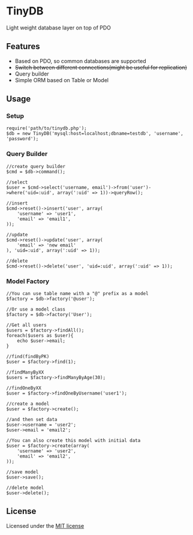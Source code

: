 # TinyDB

Light weight database layer on top of PDO

## Features

 - Based on PDO, so common databases are supported
 - <del>Switch between different connections(might be useful for replication)</del>
 - Query builder
 - Simple ORM based on Table or Model
 
## Usage

### Setup

	require('path/to/tinydb.php');
	$db = new TinyDB('mysql:host=localhost;dbname=testdb', 'username', 'password');

### Query Builder

	//create query builder
	$cmd = $db->command();

	//select
	$user = $cmd->select('username, email')->from('user')->where('uid=:uid', array(':uid' => 1))->queryRow();

	//insert
	$cmd->reset()->insert('user', array(
		'username' => 'user1',
		'email' => 'email1',
	));

	//update
	$cmd->reset()->update('user', array(
		'email' => 'new email'
	), 'uid=:uid', array(':uid' => 1));

	//delete
	$cmd->reset()->delete('user', 'uid=:uid', array(':uid' => 1));

### Model Factory
	
	//You can use table name with a "@" prefix as a model
	$factory = $db->factory('@user');
	
	//Or use a model class
	$factory = $db->factory('User');
	
	//Get all users
	$users = $factory->findAll();
	foreach($users as $user){
		echo $user->email;
	}
	
	//find(findByPK)
	$user = $factory->find(1);
	
	//findManyByXX 
	$users = $factory->findManyByAge(30);
	
	//findOneByXX
	$user = $factory->findOneByUsername('user1');
	
	//create a model
	$user = $factory->create();
	
	//and then set data
	$user->username = 'user2';
	$user->email = 'email2';
	
	//You can also create this model with initial data
	$user = $factory->create(array(
		'username' => 'user2',
		'email' => 'email2',
	));
	
	//save model
	$user->save();
	
	//delete model
	$user->delete();
	
## License

Licensed under the [MIT license](http://www.opensource.org/licenses/mit-license.php)